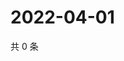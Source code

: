# 2022-04-01

共 0 条

<!-- BEGIN WEIBO -->
<!-- 最后更新时间 Fri Apr 01 2022 09:17:59 GMT+0800 (China Standard Time) -->

<!-- END WEIBO -->
